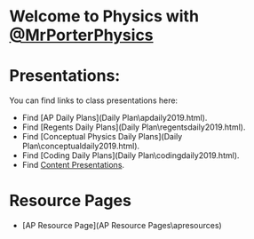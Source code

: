 # Welcome to Physics with [@MrPorterPhysics](https://twitter.com/MrPorterPhysics)

# Presentations:

You can find links to class presentations here:
  - Find [AP Daily Plans](Daily Plan\apdaily2019.html).
  - Find [Regents Daily Plans](Daily Plan\regentsdaily2019.html).
  - Find [Conceptual Physics Daily Plans](Daily Plan\conceptualdaily2019.html).
  - Find [Coding Daily Plans](Daily Plan\codingdaily2019.html).
  - Find [Content Presentations](presindex).

# Resource Pages
  - [AP Resource Page](AP Resource Pages\apresources)

